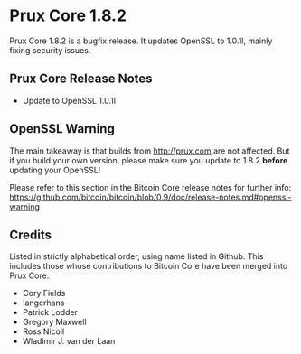 # Prux Core 1.8.2

Prux Core 1.8.2 is a bugfix release. It updates OpenSSL to 1.0.1l, mainly fixing security issues.

## Prux Core Release Notes

* Update to OpenSSL 1.0.1l


## OpenSSL Warning

The main takeaway is that builds from http://prux.com are not affected. But if you build your own version,
please make sure you update to 1.8.2 **before** updating your OpenSSL!

Please refer to this section in the Bitcoin Core release notes for further info: https://github.com/bitcoin/bitcoin/blob/0.9/doc/release-notes.md#openssl-warning


## Credits

Listed in strictly alphabetical order, using name listed in Github. This
includes those whose contributions to Bitcoin Core have been merged
into Prux Core:

* Cory Fields
* langerhans
* Patrick Lodder
* Gregory Maxwell
* Ross Nicoll
* Wladimir J. van der Laan
